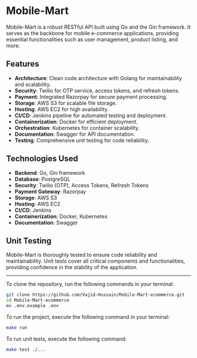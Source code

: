 # Mobile-Mart

Mobile-Mart is a robust RESTful API built using Go and the Gin framework. It serves as the backbone for mobile e-commerce applications, providing essential functionalities such as user management, product listing, and more.

## Features

- **Architecture**: Clean code architecture with Golang for maintainability and scalability.
- **Security**: Twilio for OTP service, access tokens, and refresh tokens.
- **Payment**: Integrated Razorpay for secure payment processing.
- **Storage**: AWS S3 for scalable file storage.
- **Hosting**: AWS EC2 for high availability.
- **CI/CD**: Jenkins pipeline for automated testing and deployment.
- **Containerization**: Docker for efficient deployment.
- **Orchestration**: Kubernetes for container scalability.
- **Documentation**: Swagger for API documentation.
- **Testing**: Comprehensive unit testing for code reliability.

## Technologies Used

- **Backend**: Go, Gin framework
- **Database**: PostgreSQL
- **Security**: Twilio (OTP), Access Tokens, Refresh Tokens
- **Payment Gateway**: Razorpay
- **Storage**: AWS S3
- **Hosting**: AWS EC2
- **CI/CD**: Jenkins
- **Containerization**: Docker, Kubernetes
- **Documentation**: Swagger

## Unit Testing

Mobile-Mart is thoroughly tested to ensure code reliability and maintainability. Unit tests cover all critical components and functionalities, providing confidence in the stability of the application.

---

To clone the repository, run the following commands in your terminal:

```bash
git clone https://github.com/Vajid-Hussain/Mobile-Mart-ecommerce.git
cd Mobile-Mart-ecommerce
mv .env.example .env
```

To run the project, execute the following command in your terminal:

```bash
make run 
```

To run unit tests, execute the following command:

```bash
make test ./...
```
